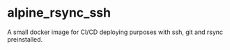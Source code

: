 # alpine_rsync_ssh

A small docker image for CI/CD deploying purposes with ssh, git and rsync preinstalled. 